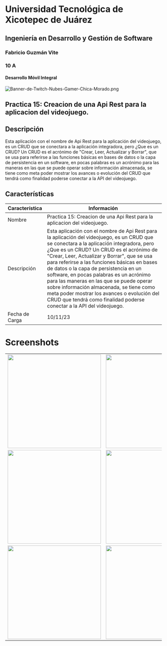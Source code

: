 # Universidad Tecnológica de Xicotepec de Juárez
## Ingeniería en Desarrollo y Gestión de Software
### Fabricio Guzmán Vite
### 10 A
#### Desarrollo Móvil Integral

![Banner-de-Twitch-Nubes-Gamer-Chica-Morado.png](https://i.postimg.cc/15q3LFXF/Banner-de-Twitch-Nubes-Gamer-Chica-Morado.png)

## Practica 15: Creacion de una Api Rest para la aplicacion del videojuego.

## Descripción
Esta aplicación con el nombre de Api Rest para la aplicación del videojuego, es un CRUD que se conectara a la aplicación integradora, pero ¿Que es un CRUD? Un CRUD es el acrónimo de "Crear, Leer, Actualizar y Borrar", que se usa para referirse a las funciones básicas en bases de datos o la capa de persistencia en un software, en pocas palabras es un acrónimo para las maneras en las que se puede operar sobre información almacenada, se tiene como meta poder mostrar los avances o evolución del CRUD que tendrá como finalidad poderse conectar a la API del videojuego.

## Características
| Característica         | Información                                                              |
|------------------------|--------------------------------------------------------------------------|
| Nombre                 | Practica 15: Creacion de una Api Rest para la aplicacion del videojuego.                                     |
| Descripción            | Esta aplicación con el nombre de Api Rest para la aplicación del videojuego, es un CRUD que se conectara a la aplicación integradora, pero ¿Que es un CRUD? Un CRUD es el acrónimo de "Crear, Leer, Actualizar y Borrar", que se usa para referirse a las funciones básicas en bases de datos o la capa de persistencia en un software, en pocas palabras es un acrónimo para las maneras en las que se puede operar sobre información almacenada, se tiene como meta poder mostrar los avances o evolución del CRUD que tendrá como finalidad poderse conectar a la API del videojuego. |
| Fecha de Carga         | 10/11/23                                                                 |

# Screenshots

<table>
  <tr>
    <td><img src="https://github.com/FabricioFGV/DMI_PRACTICA_15_API_VIDEOGAME_180610/blob/main/Screenshots/Screenshots1.png" width="300"></td>
    <td><img src="https://github.com/FabricioFGV/DMI_PRACTICA_15_API_VIDEOGAME_180610/blob/main/Screenshots/Screenshots2.png" width="300"></td>
  </tr>
 <tr>
  <td><img src="https://github.com/FabricioFGV/DMI_PRACTICA_15_API_VIDEOGAME_180610/blob/main/Screenshots/Screenshots3.png" width="300"></td>
  <td><img src="https://github.com/FabricioFGV/DMI_PRACTICA_15_API_VIDEOGAME_180610/blob/main/Screenshots/Screenshots4.png" width="300"></td>
 </tr>
 <tr>
  <td><img src="https://github.com/FabricioFGV/DMI_PRACTICA_15_API_VIDEOGAME_180610/blob/main/Screenshots/Screenshots5.png" width="300"></td>
  <td><img src="https://github.com/FabricioFGV/DMI_PRACTICA_15_API_VIDEOGAME_180610/blob/main/Screenshots/Screenshots6.png" width="300"></td>
 </tr>
</table>
